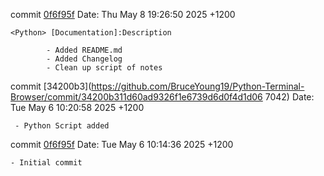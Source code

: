commit [0f6f95f](https://github.com/BruceYoung19/Python-Terminal-Browser/commit/0f6f95faecefd00de6d5f60dcc9bc01a2e8f6ebc)
Date:   Thu May 8 19:26:50 2025 +1200

    <Python> [Documentation]:Description

            - Added README.md
            - Added Changelog
            - Clean up script of notes

commit [34200b3](https://github.com/BruceYoung19/Python-Terminal-Browser/commit/34200b311d60ad9326f1e6739d6d0f4d1d06
7042)
Date:   Tue May 6 10:20:58 2025 +1200

     - Python Script added

commit [0f6f95f](https://github.com/BruceYoung19/Python-Terminal-Browser/commit/0f6f95faecefd00de6d5f60dcc9bc01a2e8f6ebc)
Date:   Tue May 6 10:14:36 2025 +1200

    - Initial commit
